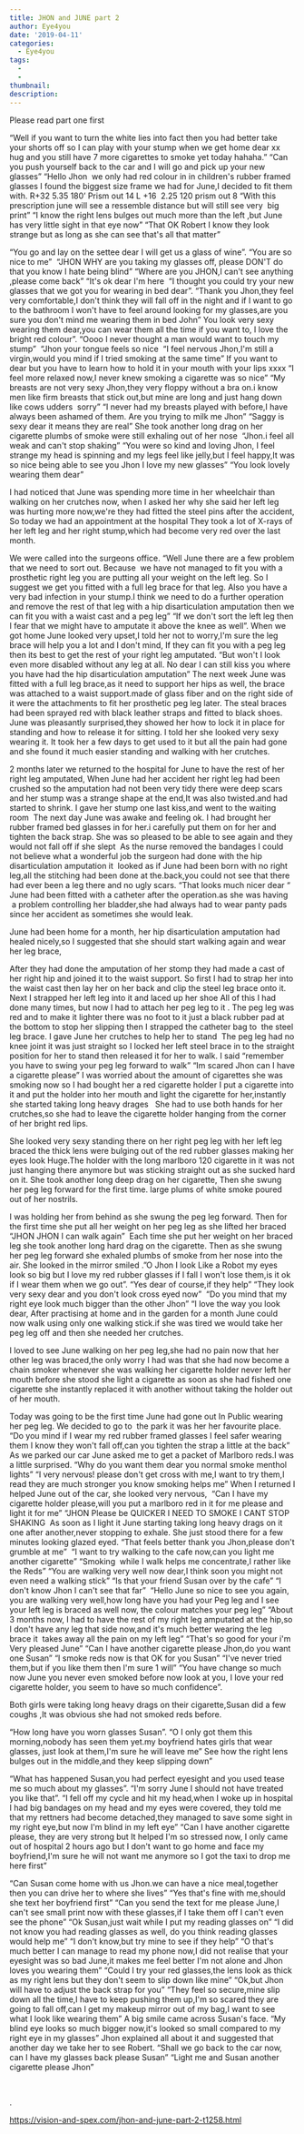```yaml
---
title: JHON and JUNE part 2
author: Eye4you
date: '2019-04-11'
categories:
  - Eye4you
tags:
  - 
  - 
thumbnail: 
description: 
---
```


Please read part one first 

“Well if you want to turn the white lies into fact then you had better take your shorts off so I can play with your stump when we get home dear xx hug and you still have 7 more cigarettes to smoke yet today hahaha.”
“Can you push yourself back to the car and I will go and pick up your new glasses”
“Hello Jhon  we only had red colour in in children's rubber framed glasses I found the biggest size frame we had for June,I decided to fit them with.
R+32 5.35 180’ Prism out 14
L +16  2.25 120 prism out 8
“With this prescription june will see a ressemble distance but will still see very  big print”
“I know the right lens bulges out much more than the left ,but June has very little sight in that eye now”
“That OK Robert I know they look strange but as long as she can see that's all that matter”


“You go and lay on the settee dear I will get us a glass of wine”.
“You are so nice to me” 
“JHON WHY are you taking my glasses off, please DON'T do that you know I hate being blind”
“Where are you JHON,I can't see anything ,please come back”
“It's ok dear I'm here 
“I thought you could try your new glasses that we got you for wearing in bed dear”.
“Thank you Jhon,they feel very comfortable,I don't think they will fall off in the night and if I want to go to the bathroom I won't have to feel around looking for my glasses,are you sure you don't mind me wearing them in bed John”
You look very sexy wearing them dear,you can wear them all the time if you want to, I love the bright red colour”.
“Oooo I never thought a man would want to touch my stump” 
“Jhon your tongue feels so nice 
“I feel nervous Jhon,I'm still a virgin,would you mind if I tried smoking at the same time”
If you want to dear but you have to learn how to hold it in your mouth with your lips xxxx
“I feel more relaxed now,I never knew smoking a cigarette was so nice”
“My breasts are not very sexy Jhon,they very floppy without a bra on.i know men like firm breasts that stick out,but mine are long and just hang down like cows udders  sorry”
“I never had my breasts played with before,I have always been ashamed of them. Are you trying to milk me Jhon”
“Saggy is sexy dear it means they are real”
She took another long drag on her cigarette plumbs of smoke were still exhaling out of her nose 
“Jhon.i feel all weak and can't stop shaking”
“You were so kind and loving Jhon, I feel strange my head is spinning and my legs feel like jelly,but I feel happy,It was so nice being able to see you Jhon I love my new glasses”
“You look lovely wearing them dear”

I had noticed that June was spending more time in her wheelchair
than walking on her crutches now, when I asked her why she said her left leg was hurting more now,we're they had fitted the steel pins after the accident,
So today we had an appointment at the hospital
They took a lot of X-rays of her left leg and her right stump,which had become very red over the last month.

We were called into the surgeons office.
“Well June there are a few problem that we need to sort out.
Because  we have not managed to fit you with a prosthetic right leg you are putting all your weight on the left leg.
So I suggest we get you fitted with a full leg brace for that leg.
Also you have a very bad infection in your stump.I think we need to do a further operation and remove the rest of that leg with a hip disarticulation amputation then we can fit you with a waist cast and a peg leg”
“If we don't sort the left leg then I fear that we might have to amputate it above the knee as well”.
When we got home June looked very upset,I told her not to worry,I'm sure the leg brace will help you a lot and I don't mind,
If they can fit you with a peg leg then its best to get the rest of your right leg amputated.
“But won't I look even more disabled without any leg at all.
No dear I can still kiss you where you have had the hip disarticulation amputation”
The next week June was fitted with a full leg brace,as it need to support her hips as well, the brace was attached to a waist support.made of glass fiber and on the right side of it were the attachments to fit her prosthetic peg leg later.
The steal braces had been sprayed red with black leather straps and fitted to black shoes.
June was pleasantly surprised,they showed her how to lock it in place for standing and how to release it for sitting.
I told her she looked very sexy wearing it.
It took her a few days to get used to it but all the pain had gone and she found it much easier standing and walking with her crutches.

2 months later we returned to the hospital for June to have the rest of her right leg amputated,
When June had her accident her right leg had been crushed so the amputation had not been very tidy there were deep scars and her stump was a strange shape at the end,It was also twisted.and had started to shrink.
I gave her stump one last kiss,and went to the waiting room 
The next day June was awake and feeling ok.
I had brought her rubber framed bed glasses in for her.i carefully put them on for her and tighten the back strap.
She was so pleased to be able to see again and they would not fall off if she slept 
As the nurse removed the bandages
I could not believe what a wonderful job the surgeon had done with the hip disarticulation amputation it  looked as if June had been born with no right leg,all the stitching had been done at the.back,you could not see that there had ever been a leg there and no ugly scars.
“That looks much nicer dear “
June had been fitted with a catheter after the operation.as she was having  a problem controlling her bladder,she had always had to wear panty pads since her accident as sometimes she would leak.

June had been home for a month, her hip disarticulation amputation had healed nicely,so I suggested that she should start walking again and wear her leg brace,

After they had done the amputation of her stomp they had made a cast of her right hip and joined it to the waist support.
So first I had to strap her into the waist cast then lay her on her back and clip the steel leg brace onto it.
Next I strapped her left leg into it and laced up her shoe
All of this I had done many times, but now I had to attach her peg leg to it .
The peg leg was red and to make it lighter there was no foot to it just a black rubber pad at the bottom to stop her slipping then I strapped the catheter bag to  the steel leg brace.
I gave June her crutches to help her to stand 
The peg leg had no knee joint it was just straight so I locked her left steel brace in to the straight position for her to stand then released it for her to walk.
I said “remember you have to swing your peg leg forward to walk”
“Im scared Jhon can I have a cigarette please”
I was worried about the amount of cigarettes she was smoking now so I had bought her a red cigarette holder I put a cigarette into it and put the holder into her mouth and light the cigarette for her,instantly she started taking long heavy drages  
She had to use both hands for her crutches,so she had to leave the cigarette holder hanging from the corner of her bright red lips.

She looked very sexy standing there on her right peg leg with her left leg braced the thick lens were bulging out of the red rubber glasses making her eyes look Huge.The holder with the long marlboro 120 cigarette in it was not just hanging there anymore but was sticking straight out as she sucked hard on it.
She took another long deep drag on her cigarette,
Then she swung her peg leg forward for the first time.
large plums of white smoke poured out of her nostrils.

I was holding her from behind as she swung the peg leg forward.
Then for the first time she put all her weight on her peg leg as she lifted her braced
“JHON JHON I can walk again” 
Each time she put her weight on her braced leg she took another long hard drag on the cigarette. Then as she swung her peg leg forward she exhaled plumbs of smoke from her nose into the air.
She looked in the mirror smiled .”O Jhon I look Like a Robot my eyes look so big but I love my red rubber glasses if I fall I won't lose them,is it ok if I wear them when we go out”.
“Yes dear of course,if they help”
“They look very sexy dear and you don't look cross eyed now”
 “Do you mind that my right eye look much bigger than the other Jhon”
“I love the way you look dear,
After practising at home and in the garden for a month June could now walk using only one walking stick.if she was tired we would take her peg leg off and then she needed her crutches.

I loved to see June walking on her peg leg,she had no pain now that her other leg was braced,the only worry I had was that she had now become a chain smoker whenever she was walking her cigarette holder never left her mouth before she stood she light a cigarette as soon as she had fished one cigarette she instantly replaced it with another without taking the holder out of her mouth.

Today was going to be the first time June had gone out In Public wearing her peg leg.
We decided to go to  the park it was her her favourite place.
“Do you mind if I wear my red rubber framed glasses I feel safer wearing them I know they won't fall off,can you tighten the strap a little at the back”
As we parked our car June asked me to get a packet of Marlboro reds.I was a little surprised.
“Why do you want them dear you normal smoke menthol lights”
“I very nervous! please don't get cross with me,I want to try them,I read they are much stronger you know smoking helps me”
When I returned I helped June out of the car, she looked very nervous, 
“Can I have my cigarette holder please,will you put a marlboro red in it for me please and light it for me”
“JHON Please be QUICKER I NEED TO SMOKE I CANT STOP SHAKING 
As soon as I light it June starting taking long heavy drags on it one after another,never stopping to exhale.
She just stood there for a few minutes looking glazed eyed.
“That feels better thank you Jhon,please don't grumble at me”
 “I want to try walking to the cafe now,can you light me another cigarette”
“Smoking  while I walk helps me concentrate,I rather like the Reds”
“You are walking very well now dear,I think soon you might not even need a walking stick”
“Is that your friend Susan over by the cafe”
“I don't know Jhon I can't see that far” 
“Hello June so nice to see you again, you are walking very well,how long have you had your Peg leg and I see your left leg is braced as well now, the colour matches your peg leg”
“About 3 months now, I had to have the rest of my right leg amputated at the hip,so I don't have any leg that side now,and it's much better wearing the leg brace it  takes away all the pain on my left leg”
“That's so good for your i'm Very pleased June”
“Can I have another cigarette please Jhon,do you want one Susan”
“I smoke reds now is that OK for you Susan”
“I've never tried them,but if you like them then I'm sure 1 will”
“You have change so much now June you never even smoked before now look at you, I love your red cigarette holder, you seem to have so much confidence”.

Both girls were taking long heavy drags on their cigarette,Susan did a few coughs
,It was obvious she had not smoked reds before.

“How long have you worn glasses Susan”.
“O I only got them this morning,nobody has seen them yet.my boyfriend hates girls that wear glasses, just look at them,I'm sure he will leave me”
See how the right lens bulges out in the middle,and they keep slipping down”

“What has happened Susan,you had perfect eyesight and you used tease me so much about my glasses”.
“I'm sorry June I should not have treated you like that”.
“I fell off my cycle and hit my head,when I woke up in hospital I had big bandages on my head and my eyes were covered, they told me that my rettners had become detached,they managed to save some sight in my right eye,but now I'm blind in my left eye”
“Can I have another cigarette please, they are very strong but It helped I'm so stressed now, I only came out of hospital 2 hours ago but I don't want to go home and face my boyfriend,I'm sure he will not want me anymore so I got the taxi to drop me here first”

“Can Susan come home with us Jhon.we can have a nice meal,together then you can drive her to where she lives”
“Yes that's fine with me,should she text her boyfriend first”
“Can you send the text for me please June,I can't see small print now with these glasses,if I take them off I can't even see the phone”
“Ok Susan,just wait while I put my reading glasses on”
“I did not know you had reading glasses as well, do you think reading glasses would help me”
“I don't know,but try mine to see if they help”
“O that's much better I can manage to read my phone now,I did not realise that your eyesight was so bad June,it makes me feel better I'm not alone and Jhon loves you wearing them”
“Could I try your red glasses,the lens look as thick as my right lens but they don't seem to slip down like mine”
“Ok,but Jhon will have to adjust the back strap for you”
“They feel so secure,mine slip down all the time,I have to keep pushing them up,I'm so scared they are going to fall off,can I get my makeup mirror out of my bag,I want to see what I look like wearing them”
A big smile came across Susan's face.
“My blind eye looks so much bigger now,it's looked so small compared to my right eye in my glasses”
Jhon explained all about it and suggested that another day we take her to see Robert.
“Shall we go back to the car now, can I have my glasses back please Susan”
“Light me and Susan another cigarette please Jhon”

 


.

https://vision-and-spex.com/jhon-and-june-part-2-t1258.html

